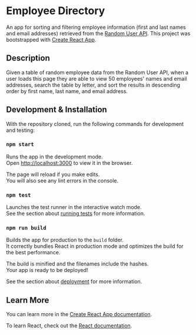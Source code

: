 # Employee Directory

An app for sorting and filtering employee information (first and last names and email addresses) retrieved from the [Random User API](https://randomuser.me/). This project was bootstrapped with [Create React App](https://github.com/facebook/create-react-app).

## Description

Given a table of random employee data from the Random User API, when a user loads this page they are able to view 50 employees' names and email addresses, search the table by letter, and sort the results in descending order by first name, last name, and email address. 

## Development & Installation

With the repository cloned, run the following commands for development and testing:

### `npm start`

Runs the app in the development mode.\
Open [http://localhost:3000](http://localhost:3000) to view it in the browser.

The page will reload if you make edits.\
You will also see any lint errors in the console.

### `npm test`

Launches the test runner in the interactive watch mode.\
See the section about [running tests](https://facebook.github.io/create-react-app/docs/running-tests) for more information.

### `npm run build`

Builds the app for production to the `build` folder.\
It correctly bundles React in production mode and optimizes the build for the best performance.

The build is minified and the filenames include the hashes.\
Your app is ready to be deployed!

See the section about [deployment](https://facebook.github.io/create-react-app/docs/deployment) for more information.

## Learn More

You can learn more in the [Create React App documentation](https://facebook.github.io/create-react-app/docs/getting-started).

To learn React, check out the [React documentation](https://reactjs.org/).

